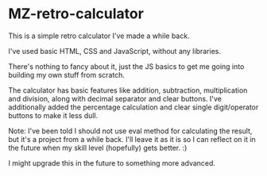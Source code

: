 # MZ-retro-calculator

This is a simple retro calculator I've made a
while back.

I've used basic HTML, CSS and JavaScript, without
any libraries.

There's nothing to fancy about it, just the JS
basics to get me going into building my own stuff
from scratch.

The calculator has basic features like addition,
subtraction, multiplication and division, along
with decimal separator and clear buttons. I've
additionally added the percentage calculation
and clear single digit/operator buttons to make
it less dull.

Note:
I've been told I should not use eval method for
calculating the result, but it's a project from
a while back. I'll leave it as it is so I can
reflect on it in the future when my skill level
(hopefully) gets better. :)

I might upgrade this in the future to something
more advanced.

